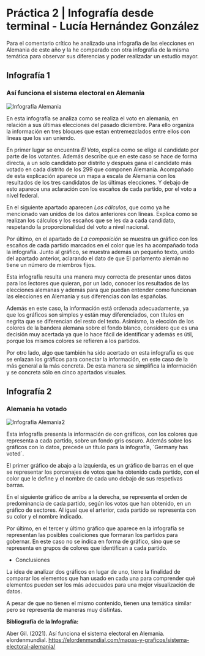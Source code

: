# Práctica 2 | Infografía desde terminal - Lucía Hernández González

Para el comentario crítico he analizado una infografía de las elecciones en Alemania de este año y la he comparado con otra infografía de la misma temática para observar sus diferencias y poder realizadar un estudio mayor.

## Infografía 1

### Así funciona el sistema electoral en Alemania

![Infografía Alemania](https://elordenmundial.com/wp-content/webp-express/webp-images/doc-root/wp-content/uploads/2021/09/sistema-electoral-Alemania.png.webp)


En esta infografía se analiza como se realiza el voto en alemania, en relación a sus últimas elecciones del pasado diciembre.
Para ello organiza la información en tres bloques que estan entremezclados entre ellos con líneas que los van uniendo.

En primer lugar se encuentra _El Voto_, explica como se elige al candidato por parte de los votantes. Además describe que en este caso se hace de forma directa, a un solo candidato por distrito y después gana el candidato más votado en cada distrito de los 299 que componen Alemania. Acompañado de esta explicación aparece un mapa a escala de Alemania con los resultados de los tres candidatos de las últimas elecciones. Y debajo de esto aparece una aclaración con los escaños de cada partido, por el voto a nivel federal.

En el siguiente apartado aparecen _Los cálculos_, que como ya he mencionado van unidos de los datos anteriores con líneas. Explica como se realizan los cálculos y los escaños que se les da a cada candidato, respetando la proporcionalidad del voto a nivel nacional.

Por último, en el apartado de _La composición_ se muestra un gráfico con los escaños de cada partido marcados en el color que les ha acompañado toda la infografía. Junto al gráfico, se muestra además un pequeño texto, unido del apartado anterior, aclarando el dato de que El parlamento alemán no tiene un número de miembros fijos.

Esta infografía resulta una manera muy correcta de presentar unos datos para los lectores que quieran, por un lado, conocer los resultados de las elecciones alemanas y además para que puedan entender como funcionan las elecciones en Alemania y sus diferencias con las españolas. 

Además en este caso, la información está ordenada adecuadamente, ya que los gráficos son simples y están muy diferenciados, con títulos en negrita que se diferencian del resto del texto. Asimismo, la elección de los colores de la bandera alemana sobre el fondo blanco, considero que es una decisión muy acertada ya que lo hace fácil de identificar y además es útil, porque los mismos colores se refieren a los partidos.

Por otro lado, algo que también ha sido acertado en esta infografía es que se enlazan los gráficos para conectar la información, en este caso de la más general a la más concreta. De esta manera se simplifica la información y se concreta sólo en cinco apartados visuales.

## Infografía 2
### Alemania ha votado

![Infografia Alemania2](https://user-images.githubusercontent.com/90327315/142432605-291c204e-360a-4a48-89ff-e182ede7cdd2.png)

Esta infografía presenta la información de con gráficos, con los  colores que representa a cada partido, sobre un fondo gris oscuro. Además sobre los gráficos con lo datos, precede un título para la infografía, `Germany has voted´.

El primer gráfico de abajo a la izquierda, es un gráfico de barras en el que se representar los porcenajes de votos que ha obtenido cada partido, con el color que le define y el nombre de cada uno debajo de sus respetivas barras.

En el siguiente gráfico de arriba a la derecha, se representa el orden de predominancia de cada partido, según los votos que han obtenido, en un gráfico de sectores. Al igual que el arterior, cada partido se representa con su color y el nombre indicado.

Por último, en el tercer y último gráfico que aparece en la infografía se representan las posibles coaliciones que formaran los partidos para gobernar. En este caso no se indica en forma de gráfico, sino que se representa en grupos de colores que identifican a cada partido.

  

- Conclusiones 

La idea de analizar dos gráficos en lugar de uno, tiene la finalidad de comparar los elementos que han usado en cada una para comprender qué elementos pueden ser los más adecuados para una mejor visualización de datos.

A pesar de que no tienen el mismo contenido, tienen una temática similar pero se representa de maneras muy distintas. 

**Bibliografía de la Infografía:**

Aber Gil. (2021). Así funciona el sistema electoral en Alemania. elordenmundial.
https://elordenmundial.com/mapas-y-graficos/sistema-electoral-alemania/

